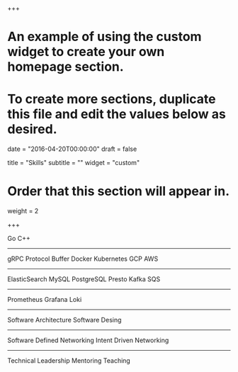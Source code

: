 +++
# An example of using the custom widget to create your own homepage section.
# To create more sections, duplicate this file and edit the values below as desired.

date = "2016-04-20T00:00:00"
draft = false

title = "Skills"
subtitle = ""
widget = "custom"

# Order that this section will appear in.
weight = 2

+++
<div class="skills-container">
    <div class="skills-tech">
        <span>Go</span>
        <span>C++</span>
        <hr>
        <span>gRPC</span>
        <span>Protocol Buffer</span>
        <span>Docker</span>
        <span>Kubernetes</span>
        <span>GCP</span>
        <span>AWS</span>
        <hr>
        <span>ElasticSearch</span>
        <span>MySQL</span>
        <span>PostgreSQL</span>
        <span>Presto</span>
        <span>Kafka</span>
        <span>SQS</span>
        <hr>
        <span>Prometheus</span>
        <span>Grafana</span>
        <span>Loki</span>
        <hr>
        <span>Software Architecture</span>
        <span>Software Desing</span>
        <hr>
        <span>Software Defined Networking</span>
        <span>Intent Driven Networking</span>
        <hr>
        <span>Technical Leadership</span>
        <span>Mentoring</span>
        <span>Teaching</span>
    </div>
</div>
